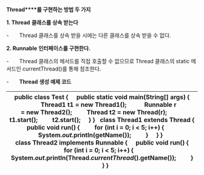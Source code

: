 **Thread****를 구현하는 방법 두 가지**

**1\. Thread** **클래스를 상속 받는다**

\-       Thread 클래스를 상속 받을 시에는 다른 클래스를 상속 받을 수 없다.

**2\. Runnable** **인터페이스를 구현한다.**

\-       Thread 클래스의 메서드를 직접 호출할 수 없으므로 Thread 클래스의 static 메서드인 currentThread()를 통해 참조한다.

\-       **Thread** **생성 예제 코드**

| **public** **class** Test {       **public** **static** **void** main(String\[\] args) {           Thread1 t1 = **new** Thread1();               Runnable r = **new** Thread2();           Thread t2 = **new** Thread(r);               t1.start();           t2.start();       }   }       **class** Thread1 **extends** Thread {       **public** **void** run() {           **for** (**int** i = 0; i < 5; i++) {               System._out_.println(getName());           }       }   }       **class** Thread2 **implements** Runnable {       **public** **void** run() {           **for** (**int** i = 0; i < 5; i++) {               System._out_.println(Thread._currentThread_().getName());           }       }   } |
| --- |